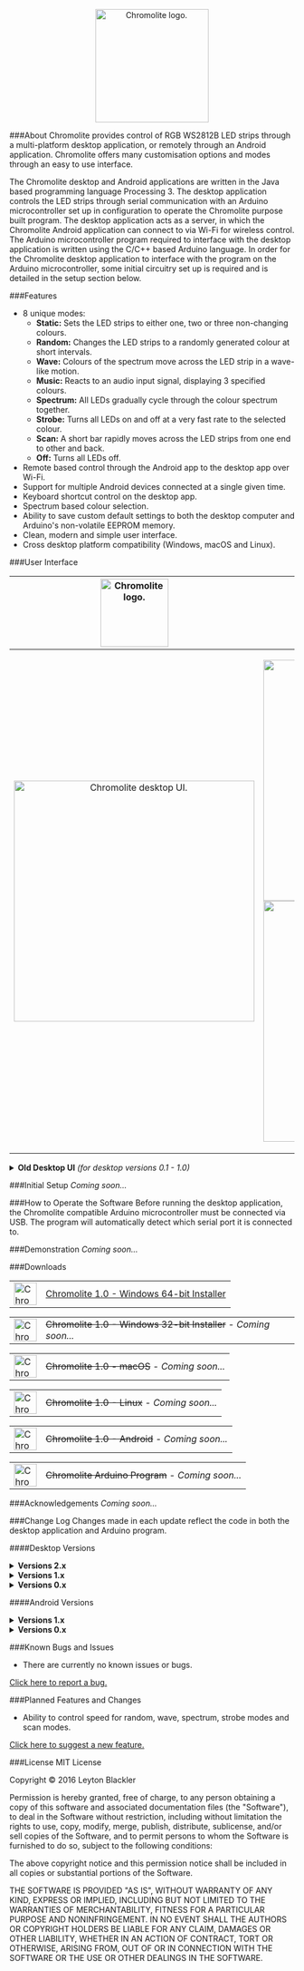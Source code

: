 <p align="center"><img src="https://github.com/leytonblackler/Chromolite/blob/master/README%20Images/chromolite_regular_logo.png" height="200"alt="Chromolite logo."></p>
###About
Chromolite provides control of RGB WS2812B LED strips through a multi-platform desktop application, or remotely through an Android application. Chromolite offers many customisation options and modes through an easy to use interface.

The Chromolite desktop and Android applications are written in the Java based programming language Processing 3. The desktop application controls the LED strips through serial communication with an Arduino microcontroller set up in configuration to operate the Chromolite purpose built program. The desktop application acts as a server, in which the Chromolite Android application can connect to via Wi-Fi for wireless control. The Arduino microcontroller program required to interface with the desktop application is written using the C/C++ based Arduino language. In order for the Chromolite desktop application to interface with the program on the Arduino microcontroller, some initial circuitry set up is required and is detailed in the setup section below.

###Features
* 8 unique modes:
  * <b>Static:</b> Sets the LED strips to either one, two or three non-changing colours.
  * <b>Random:</b> Changes the LED strips to a randomly generated colour at short intervals.
  * <b>Wave:</b> Colours of the spectrum move across the LED strip in a wave-like motion.
  * <b>Music:</b> Reacts to an audio input signal, displaying 3 specified colours.
  * <b>Spectrum:</b> All LEDs gradually cycle through the colour spectrum together.
  * <b>Strobe:</b> Turns all LEDs on and off at a very fast rate to the selected colour.
  * <b>Scan:</b> A short bar rapidly moves across the LED strips from one end to other and back.
  * <b>Off:</b> Turns all LEDs off.
* Remote based control through the Android app to the desktop app over Wi-Fi.
* Support for multiple Android devices connected at a single given time.
* Keyboard shortcut control on the desktop app.
* Spectrum based colour selection.
* Ability to save custom default settings to both the desktop computer and Arduino's non-volatile EEPROM memory.
* Clean, modern and simple user interface.
* Cross desktop platform compatibility (Windows, macOS and Linux).

###User Interface
<center>

|<img src="https://github.com/leytonblackler/Chromolite/blob/master/README%20Images/chromolite_regular_logo.png" height="120" alt="Chromolite logo.">|<img src="https://github.com/leytonblackler/Chromolite/blob/master/README%20Images/chromolite_android_logo.png" height="120" alt="Chromolite Android logo.">|
|:-------------:|:-------------:|
|<p align="center"><img src="https://github.com/leytonblackler/Chromolite/blob/master/README%20Images/chromolite_desktop_ui.png" height="425" alt="Chromolite desktop UI."></p>|<p align="center"><img src="https://github.com/leytonblackler/Chromolite/blob/master/README%20Images/chromolite_android_connect_ui.png" height="425" alt="Chromolite Android UI.">   <img src="https://github.com/leytonblackler/Chromolite/blob/master/README%20Images/chromolite_android_main_ui.png" height="425" alt="Chromolite Android UI."></p>|

</center>

<details> 
  <summary><b>Old Desktop UI</b> <i>(for desktop versions 0.1 - 1.0)</i></summary>
  <p align="center"><img src="https://github.com/leytonblackler/Chromolite/blob/master/README%20Images/old_desktop_ui.png" height="500" alt="Old Chromolite desktop UI."></p>
</details>

###Initial Setup
<i>Coming soon...</i>

###How to Operate the Software
Before running the desktop application, the Chromolite compatible Arduino microcontroller must be connected via USB. The program will automatically detect which serial port it is connected to.

###Demonstration
<i>Coming soon...</i>

###Downloads
<table>
  <tbody>
    <tr>
      <td><img src="https://github.com/leytonblackler/Chromolite/blob/master/README%20Images/chromolite_desktop_icon.png" height="40" alt="Chromolite desktop icon."></td>
      <td><a href="https://drive.google.com/uc?export=download&confirm=c__-&id=0B8TU7kUyeVimMVc3UkNJRDVicm8">Chromolite 1.0 - Windows 64-bit Installer</a></td>
    </tr>
   </tbody>
 </table>
 
 <table>
  <tbody>
    <tr>
      <td><img src="https://github.com/leytonblackler/Chromolite/blob/master/README%20Images/chromolite_desktop_icon.png" height="40" alt="Chromolite desktop icon."></td>
      <td><strike>Chromolite 1.0 - Windows 32-bit Installer</strike><i> - Coming soon...</i></td>
    </tr>
   </tbody>
 </table>
 
  <table>
  <tbody>
    <tr>
      <td><img src="https://github.com/leytonblackler/Chromolite/blob/master/README%20Images/chromolite_desktop_icon.png" height="40" alt="Chromolite desktop icon."></td>
      <td><strike>Chromolite 1.0 - macOS</strike><i> - Coming soon...</i></td>
    </tr>
   </tbody>
 </table>
 
  <table>
  <tbody>
    <tr>
      <td><img src="https://github.com/leytonblackler/Chromolite/blob/master/README%20Images/chromolite_desktop_icon.png" height="40" alt="Chromolite desktop icon."></td>
      <td><strike>Chromolite 1.0 - Linux</strike><i> - Coming soon...</i></td>
    </tr>
   </tbody>
 </table>
 
  <table>
  <tbody>
    <tr>
      <td><img src="https://github.com/leytonblackler/Chromolite/blob/master/README%20Images/chromolite_android_icon.png" height="40" alt="Chromolite Android icon."></td>
      <td><strike>Chromolite 1.0 - Android</strike><i> - Coming soon...</i></td>
    </tr>
   </tbody>
 </table>
 
  <table>
  <tbody>
    <tr>
      <td><img src="https://github.com/leytonblackler/Chromolite/blob/master/README%20Images/arduino_icon.png" height="40" alt="Chromolite Arduino icon."></td>
      <td><strike>Chromolite Arduino Program</strike><i> - Coming soon...</i></td>
    </tr>
   </tbody>
 </table>

###Acknowledgements
<i>Coming soon...</i>

###Change Log
Changes made in each update reflect the code in both the desktop application and Arduino program.

####Desktop Versions
<details> 
  <summary><b>Versions 2.x</b><i></i></summary>

<details> 
  <summary><b><i>Version 2.0</i></b><i>(Latest)</i></summary>
  * //
</details>

</details>

<details> 
  <summary><b>Versions 1.x</b><i></i></summary>
  
<details> 
  <summary><b><i>&nbsp;&nbsp;&nbsp;&nbsp;Version 1.4</i></b><i>(Latest)</i></summary>
  * Removed delay when switching from wave, spectrum and random modes.
</details>
  
<details> 
  <summary><b><i>&nbsp;&nbsp;&nbsp;&nbsp;Version 1.3</i></b></summary>
  * Allow dragging across spectrum once the spectrum has been clicked and the cursor moves above or below the spectrum.
  * Fixed flickering delay when dragging over the spectrum (caused by sending data to the LED controller at a rate faster than the Arduino serial port can handle).
</details>
  
<details> 
  <summary><b><i>&nbsp;&nbsp;&nbsp;&nbsp;Version 1.2</i></b></summary>
  * Fixed issue where changing a music mode colour would also change the current colour for static and strobe modes.
</details>

<details> 
  <summary><b><i>&nbsp;&nbsp;&nbsp;&nbsp;Version 1.1</i></b></summary>
  * Fixed issue where sometimes the mode would change randomly when in music mode.
</details>

<details> 
  <summary><b><i>&nbsp;&nbsp;&nbsp;&nbsp;Version 1.0</i></b></summary>
  * Fixed many bugs and errors: First stable release.
  * Implemented keyboard shortcut/control functionality.
  * Minor usability and UI tweaks.
</details>

</details>

<details> 
  <summary><b>Versions 0.x</b> <i></i></summary>

<details> 
  <summary><b><i>&nbsp;&nbsp;&nbsp;&nbsp;Version 0.9</i></b></summary>
  * Added music mode colour customisation.
</details>

<details> 
  <summary><b><i>&nbsp;&nbsp;&nbsp;&nbsp;Version 0.8</i></b></summary>
  * Added music mode.
</details>

<details> 
  <summary><b><i>&nbsp;&nbsp;&nbsp;&nbsp;Version 0.7</i></b></summary>
  * Additionally implemented dragging over spectrum for selection instead of exclusively upon press.
  * Added circle indicator over spectrum to display which colour is selected.
</details>

<details> 
  <summary><b><i>&nbsp;&nbsp;&nbsp;&nbsp;Version 0.6</i></b></summary>
  * Added spectrum mode.
  * Added strobe mode.
</details>

<details> 
  <summary><b><i>&nbsp;&nbsp;&nbsp;&nbsp;Version 0.5</i></b></summary>
  * Converted previously white user interface into a dark theme.
  * Refined layout of buttons and added mouse over colour change/ button selection colour change.
</details>

<details> 
  <summary><b><i>&nbsp;&nbsp;&nbsp;&nbsp;Version 0.4</i></b></summary>
  * Added toggle for the controller LED.
  * Added exit button.
</details>

<details> 
  <summary><b><i>&nbsp;&nbsp;&nbsp;&nbsp;Version 0.3</i></b></summary>
  * Added wave mode.
</details>

<details> 
  <summary><b><i>&nbsp;&nbsp;&nbsp;&nbsp;Version 0.2</i></b></summary>
  * Created button layout to change between modes.
  * Added random mode.
</details>

<details> 
  <summary><b><i>&nbsp;&nbsp;&nbsp;&nbsp;Version 0.1</i></b></summary>
  * Base desktop application structure complete.
  * Base Arduino program structure complete.
  * Static colour selection mode.
</details>

</details>

####Android Versions
<details> 
  <summary><b>Versions 1.x</b> <i></i></summary>

<details> 
  <summary><b><i>&nbsp;&nbsp;&nbsp;&nbsp;Version 1.4</i></b><i>(Latest)</i></summary>
  * //
</details>

<details> 
  <summary><b><i>&nbsp;&nbsp;&nbsp;&nbsp;Version 1.3</i></b></summary>
  * //
</details>

<details> 
  <summary><b><i>&nbsp;&nbsp;&nbsp;&nbsp;Version 1.2</i></b></summary>
  * //
</details>

<details> 
  <summary><b><i>&nbsp;&nbsp;&nbsp;&nbsp;Version 1.1</i></b></summary>
  * //
</details>

<details> 
  <summary><b><i>&nbsp;&nbsp;&nbsp;&nbsp;Version 1.0</i></b></summary>
  * //
</details>

</details>

<details> 
  <summary><b>Versions 0.x</b> <i></i></summary>

<details> 
  <summary><b><i>&nbsp;&nbsp;&nbsp;&nbsp;Version 0.9</i></b></summary>
  * //
</details>

<details> 
  <summary><b><i>&nbsp;&nbsp;&nbsp;&nbsp;Version 0.8</i></b></summary>
  * //
</details>

<details> 
  <summary><b><i>&nbsp;&nbsp;&nbsp;&nbsp;Version 0.7</i></b></summary>
  * //
</details>

<details> 
  <summary><b><i>&nbsp;&nbsp;&nbsp;&nbsp;Version 0.6</i></b></summary>
  * //
</details>

<details> 
  <summary><b><i>&nbsp;&nbsp;&nbsp;&nbsp;Version 0.5</i></b></summary>
  * //
</details>

<details> 
  <summary><b><i>&nbsp;&nbsp;&nbsp;&nbsp;Version 0.4</i></b></summary>
  * //
</details>

<details> 
  <summary><b><i>&nbsp;&nbsp;&nbsp;&nbsp;Version 0.3</i></b></summary>
  * //
</details>

<details> 
  <summary><b><i>&nbsp;&nbsp;&nbsp;&nbsp;Version 0.2</i></b></summary>
  * //
</details>

<details> 
  <summary><b><i>&nbsp;&nbsp;&nbsp;&nbsp;Version 0.1</i></b></summary>
  * //
</details>

</details>

###Known Bugs and Issues
* There are currently no known issues or bugs.

<a href="mailto:leytonblackler@gmail.com?subject=Chromolite%20Bug%20Report">Click here to report a bug.</a>

###Planned Features and Changes
* Ability to control speed for random, wave, spectrum, strobe modes and scan modes.

<a href="mailto:leytonblackler@gmail.com?subject=Chromolite%20Feature%20Suggestion">Click here to suggest a new feature.</a>

###License
MIT License

Copyright &copy; 2016 Leyton Blackler

Permission is hereby granted, free of charge, to any person obtaining a copy
of this software and associated documentation files (the "Software"), to deal
in the Software without restriction, including without limitation the rights
to use, copy, modify, merge, publish, distribute, sublicense, and/or sell
copies of the Software, and to permit persons to whom the Software is
furnished to do so, subject to the following conditions:

The above copyright notice and this permission notice shall be included in all
copies or substantial portions of the Software.

THE SOFTWARE IS PROVIDED "AS IS", WITHOUT WARRANTY OF ANY KIND, EXPRESS OR
IMPLIED, INCLUDING BUT NOT LIMITED TO THE WARRANTIES OF MERCHANTABILITY,
FITNESS FOR A PARTICULAR PURPOSE AND NONINFRINGEMENT. IN NO EVENT SHALL THE
AUTHORS OR COPYRIGHT HOLDERS BE LIABLE FOR ANY CLAIM, DAMAGES OR OTHER
LIABILITY, WHETHER IN AN ACTION OF CONTRACT, TORT OR OTHERWISE, ARISING FROM,
OUT OF OR IN CONNECTION WITH THE SOFTWARE OR THE USE OR OTHER DEALINGS IN THE
SOFTWARE.
